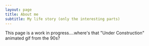 ```yaml
---
layout: page
title: About me
subtitle: My life story (only the interesting parts)
---
```


This page is a work in progress....where's that "Under Construction" animated gif from the 90s?

